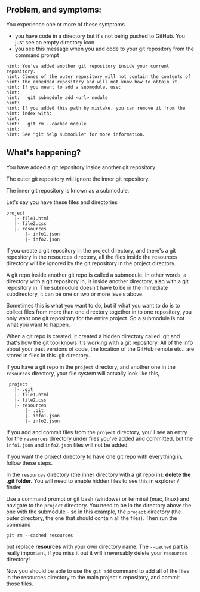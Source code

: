 ## Problem, and symptoms:

You experience one or more of these symptoms
- you have code in a directory but it's not being pushed to GitHub. You just see an empty directory icon
- you see this message when you add code to your git repository from the command prompt

```
hint: You've added another git repository inside your current repository.
hint: Clones of the outer repository will not contain the contents of
hint: the embedded repository and will not know how to obtain it.
hint: If you meant to add a submodule, use:
hint: 
hint:   git submodule add <url> nodule
hint: 
hint: If you added this path by mistake, you can remove it from the
hint: index with:
hint: 
hint:   git rm --cached nodule
hint: 
hint: See "git help submodule" for more information.
```

## What's happening? 

You have added a git repository inside another git repository

The outer git repository will ignore the inner git repository.

The inner git repository is known as a submodule. 

Let's say you have these files and directories 

```
project 
   |- file1.html
   |- file2.css
   |- resources
       |- info1.json
       |- info2.json
```

If you create a git repository in the project directory, and there's a git repository in the resources directory, all the files inside the resources directory will be ignored by the git repository in the project directory. 
 
 A git repo inside another git repo is called a submodule. In other words, a directory with a git repository in, is inside another directory, also with a git repository in.  The submodule doesn't have to be in the immediate subdirectory, it can be one or two or more levels above. 
 
 Sometimes this is what you want to do, but if what you want to do is to collect files from more than one directory together in to one repository, you only want one git repository for the entire project. So a submodule is not what you want to happen.
 
 When a git repo is created, it created a hidden directory called .git and that's how the git tool knows it's working with a git repository. All of the info about your past versions of code, the location of the GitHub remote etc.. are stored in files in this .git directory. 
 
 If you have a git repo in the `project` directory, and another one in the `resources` directory, your file system will actually look like this,

```
 project 
   |- .git
   |- file1.html
   |- file2.css
   |- resources
       |- .git
       |- info1.json
       |- info2.json
```

If you add and commit files from the `project` directory, you'll see an entry for the `resources` directory under files you've added and committed, but the `info1.json` and `info2.json` files will not be added. 

If you want the project directory to have one git repo with everything in, follow these steps.

In the `resources` directory (the inner directory with a git repo in):  __delete the .git folder.__  You will need to enable hidden files to see this in explorer / finder.

Use a command prompt or git bash (windows) or terminal (mac, linux) and navigate to the `project` directory. You need to be in the directory above the one with the submodule - so in this example, the `project` directory (the outer directory, the one that should contain all the files). Then run the command 

`git rm --cached resources`  

but replace __resources__ with your own directory name.  The `--cached` part is really important, if you miss it out it will irreversably delete your `resources` directory!

Now you should be able to use the `git add` command to add all of the files in the resources directory to the main project's repository, and commit those files.
